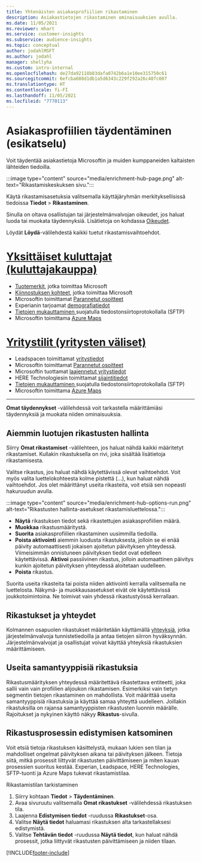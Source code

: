 ```yaml
---
title: Yhtenäisten asiakasprofiilien rikastaminen
description: Asiakastietojen rikastaminen ominaisuuksien avulla.
ms.date: 11/05/2021
ms.reviewer: mhart
ms.service: customer-insights
ms.subservice: audience-insights
ms.topic: conceptual
author: jodahlMSFT
ms.author: jodahl
manager: shellyha
ms.custom: intro-internal
ms.openlocfilehash: de27da92118b83dafa0742b6a1e10ee315750c61
ms.sourcegitcommit: 6efcba688d1db1a5d6343c229f292a26c48fc007
ms.translationtype: HT
ms.contentlocale: fi-FI
ms.lasthandoff: 11/05/2021
ms.locfileid: "7770113"
---
```

# <a name="enrichment-for-customer-profiles-preview"></a>Asiakasprofiilien täydentäminen (esikatselu)

Voit täydentää asiakastietoja Microsoftin ja muiden kumppaneiden kaltaisten lähteiden tiedoilla.

:::image type="content" source="media/enrichment-hub-page.png" alt-text="Rikastamiskeskuksen sivu.":::

Käytä rikastamisasetuksia valitsemalla käyttäjäryhmän merkityksellisissä tiedoissa **Tiedot** > **Rikastaminen**.  

Sinulla on oltava osallistujan tai järjestelmänvalvojan oikeudet, jos haluat luoda tai muokata täydennyksiä. Lisätietoja on kohdassa [Oikeudet](permissions.md).

Löydät **Löydä**-välilehdestä kaikki tuetut rikastamisvaihtoehdot.

# <a name="individual-consumers-b-to-c"></a>[Yksittäiset kuluttajat (kuluttajakauppa)](#tab/b2c)

- [Tuotemerkit](enrichment-microsoft.md), jotka toimittaa Microsoft
- [Kiinnostuksen kohteet](enrichment-microsoft.md), jotka toimittaa Microsoft
- Microsoftin toimittamat [Parannetut osoitteet](enrichment-enhanced-addresses.md) 
- Experianin tarjoamat [demografiatiedot](enrichment-experian.md)
- [Tietojen mukauttaminen ](enrichment-SFTP-custom-import.md) suojatulla tiedostonsiirtoprotokollalla (SFTP) 
- Microsoftin toimittama [Azure Maps](enrichment-azure-maps.md)

# <a name="business-accounts-b-to-b"></a>[Yritystilit (yritysten väliset)](#tab/b2b)

- Leadspacen toimittamat [yritystiedot](enrichment-leadspace.md)
- Microsoftin toimittamat [Parannetut osoitteet](enrichment-enhanced-addresses.md) 
- Microsoftin tuottamat [laajennetut yritystiedot](enrichment-enhanced-company-data.md)
- HERE Technologiesin toimittamat [sijaintitiedot](enrichment-here.md) 
- [Tietojen mukauttaminen ](enrichment-SFTP-custom-import.md) suojatulla tiedostonsiirtoprotokollalla (SFTP) 
- Microsoftin toimittama [Azure Maps](enrichment-azure-maps.md)

---

**Omat täydennykset** -välilehdessä voit tarkastella määrittämiäsi täydennyksiä ja muokata niiden ominaisuuksia.

## <a name="manage-existing-enrichments"></a>Aiemmin luotujen rikastusten hallinta

Siirry **Omat rikastamiset** -välilehteen, jos haluat nähdä kaikki määritetyt rikastamiset. Kullakin rikastuksella on rivi, joka sisältää lisätietoja rikastamisesta.

Valitse rikastus, jos haluat nähdä käytettävissä olevat vaihtoehdot. Voit myös valita luettelokohteesta kolme pistettä (...), kun haluat nähdä vaihtoehdot. Jos olet määrittänyt useita rikasteita, voit etsiä sen nopeasti hakuruudun avulla.

:::image type="content" source="media/enrichment-hub-options-run.png" alt-text="Rikastusten hallinta-asetukset rikastamisluettelossa.":::

- **Näytä** rikastuksen tiedot sekä rikastettujen asiakasprofiilien määrä.
- **Muokkaa** rikastusmääritystä.
- **Suorita** asiakasprofiilien rikastaminen uusimmilla tiedoilla.
- **Poista aktivointi** aiemmin luodusta rikastuksesta, jolloin se ei enää päivity automaattisesti jokaisen ajoitetun päivityksen yhteydessä. Viimeisimmän onnistuneen päivityksen tiedot ovat edelleen käytettävissä. **Aktivoi** passiivinen rikastus, jolloin automaattinen päivitys kunkin ajoitetun päivityksen yhteydessä aloitetaan uudelleen.
- **Poista** rikastus.

Suorita useita rikasteita tai poista niiden aktivointi kerralla valitsemalla ne luettelosta. Näkymä- ja muokkausasetukset eivät ole käytettävissä joukkotoimintoina. Ne toimivat vain yhdessä rikastustyössä kerrallaan.

## <a name="enrichments-and-connections"></a>Rikastukset ja yhteydet

Kolmannen osapuolen rikastukset määritetään käyttämällä [yhteyksiä](connections.md), jotka järjestelmänvalvoja tunnistetiedoilla ja antaa tietojen siirron hyväksynnän. Järjestelmänvalvojat ja osallistujat voivat käyttää yhteyksiä rikastuksien määrittämiseen.  

## <a name="multiple-enrichments-of-the-same-type"></a>Useita samantyyppisiä rikastuksia

Rikastusmäärityksen yhteydessä määritettävä rikastettava entiteetti, joka sallii vain vain profiilien alijoukon rikastamisen. Esimerkiksi vain tietyn segmentin tietojen rikastaminen on mahdollista. Voit määrittää useita samantyyppisiä rikastuksia ja käyttää samaa yhteyttä uudelleen. Joillakin rikastuksilla on rajansa samantyyppisten rikastusten luonnin määrälle. Rajoitukset ja nykyinen käyttö näkyy **Rikastus**-sivulla.

## <a name="see-the-progress-of-the-enrichment-process"></a>Rikastusprosessin edistymisen katsominen

Voit etsiä tietoja rikastuksen käsittelystä, mukaan lukien sen tilan ja mahdolliset ongelmat päivityksen aikana tai päivityksen jälkeen. Tietoja siitä, mitkä prosessit liittyvät rikastusten päivittämiseen ja miten kauan prosessien suoritus kestää. Experian, Leadspace, HERE Technologies, SFTP-tuonti ja Azure Maps tukevat rikastamistilaa.

Rikastamistilan tarkistaminen

1. Siirry kohtaan **Tiedot** > **Täydentäminen**. 
1. Avaa sivuruutu valitsemalla **Omat rikastukset** -välilehdessä rikastuksen tila. 
1. Laajenna **Edistymisen tiedot** -ruudussa **Rikastukset**-osa. 
1. Valitse **Näytä tiedot** haluamasi rikastuksen alta tarkastellaksesi edistymistä. 
1. Valitse **Tehtävän tiedot** -ruudussa **Näytä tiedot**, kun haluat nähdä prosessit, jotka liittyvät rikastusten päivittämiseen ja niiden tilaan. 

[!INCLUDE[footer-include](../includes/footer-banner.md)]
